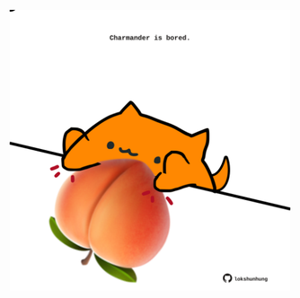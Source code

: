<!-- built at 24/06/2023, 13:04:50 UTC -->
<p align="center">
  <img width="500" height="500" src="./ReadmeImage.svg">
</p>
